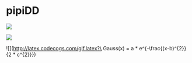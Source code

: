 # pipiDD
![](http://latex.codecogs.com/gif.latex?\\frac{1}{1+sin(x)})

![](http://latex.codecogs.com/gif.latex?\1+sin(x)ae^{2})

![](http://latex.codecogs.com/gif.latex?\ Gauss(x) = a * e^{-\frac{(x-b)^{2}}{2 * c^{2}}})

